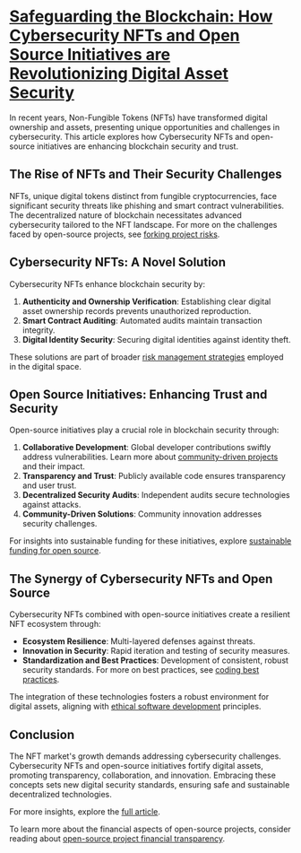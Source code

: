 # [Safeguarding the Blockchain: How Cybersecurity NFTs and Open Source Initiatives are Revolutionizing Digital Asset Security](https://example.com)

In recent years, Non-Fungible Tokens (NFTs) have transformed digital ownership and assets, presenting unique opportunities and challenges in cybersecurity. This article explores how Cybersecurity NFTs and open-source initiatives are enhancing blockchain security and trust.

## The Rise of NFTs and Their Security Challenges

NFTs, unique digital tokens distinct from fungible cryptocurrencies, face significant security threats like phishing and smart contract vulnerabilities. The decentralized nature of blockchain necessitates advanced cybersecurity tailored to the NFT landscape. For more on the challenges faced by open-source projects, see [forking project risks](https://www.license-token.com/wiki/forking-project-risks).

## Cybersecurity NFTs: A Novel Solution

Cybersecurity NFTs enhance blockchain security by:

1. **Authenticity and Ownership Verification**: Establishing clear digital asset ownership records prevents unauthorized reproduction.
2. **Smart Contract Auditing**: Automated audits maintain transaction integrity.
3. **Digital Identity Security**: Securing digital identities against identity theft.

These solutions are part of broader [risk management strategies](https://www.license-token.com/wiki/risk-management-strategies) employed in the digital space.

## Open Source Initiatives: Enhancing Trust and Security

Open-source initiatives play a crucial role in blockchain security through:

1. **Collaborative Development**: Global developer contributions swiftly address vulnerabilities. Learn more about [community-driven projects](https://www.license-token.com/wiki/community-driven-projects) and their impact.
2. **Transparency and Trust**: Publicly available code ensures transparency and user trust.
3. **Decentralized Security Audits**: Independent audits secure technologies against attacks.
4. **Community-Driven Solutions**: Community innovation addresses security challenges.

For insights into sustainable funding for these initiatives, explore [sustainable funding for open source](https://www.license-token.com/wiki/sustainable-funding-for-open-source).

## The Synergy of Cybersecurity NFTs and Open Source

Cybersecurity NFTs combined with open-source initiatives create a resilient NFT ecosystem through:

- **Ecosystem Resilience**: Multi-layered defenses against threats.
- **Innovation in Security**: Rapid iteration and testing of security measures.
- **Standardization and Best Practices**: Development of consistent, robust security standards. For more on best practices, see [coding best practices](https://www.license-token.com/wiki/coding-best-practices).

The integration of these technologies fosters a robust environment for digital assets, aligning with [ethical software development](https://www.license-token.com/wiki/ethical-software-development) principles.

## Conclusion

The NFT market's growth demands addressing cybersecurity challenges. Cybersecurity NFTs and open-source initiatives fortify digital assets, promoting transparency, collaboration, and innovation. Embracing these concepts sets new digital security standards, ensuring safe and sustainable decentralized technologies.

For more insights, explore the [full article](https://example.com).

To learn more about the financial aspects of open-source projects, consider reading about [open-source project financial transparency](https://www.license-token.com/wiki/open-source-project-financial-transparency).
